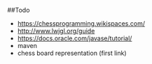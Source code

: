 ##Todo

* https://chessprogramming.wikispaces.com/
* http://www.lwjgl.org/guide
* https://docs.oracle.com/javase/tutorial/
* maven 
* chess board representation (first link) 
